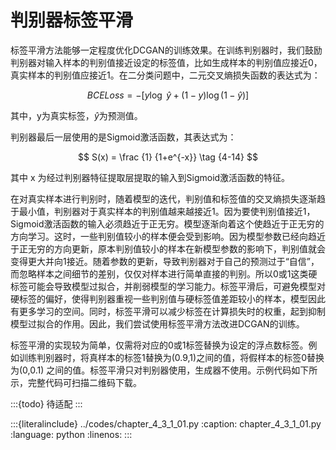 # 判别器标签平滑

标签平滑方法能够一定程度优化DCGAN的训练效果。在训练判别器时，我们鼓励判别器对输入样本的判别值接近设定的标签值，比如生成样本的判别值应接近0，真实样本的判别值应接近1。在二分类问题中，二元交叉熵损失函数的表达式为：

$$
BCELoss=-[y \log \ \hat y + (1-y) \log(1- \hat y)] \tag {4-13}
$$

其中，y为真实标签，$\hat y$为预测值。

判别器最后一层使用的是Sigmoid激活函数，其表达式为：

$$
S(x) = \frac {1} {1+e^{-x}} \tag {4-14}
$$

其中 x 为经过判别器特征提取层提取的输入到Sigmoid激活函数的特征。

在对真实样本进行判别时，随着模型的迭代，判别值和标签值的交叉熵损失逐渐趋于最小值，判别器对于真实样本的判别值越来越接近1。因为要使判别值接近1，Sigmoid激活函数的输入必须趋近于正无穷。模型逐渐向着这个使趋近于正无穷的方向学习。这时，一些判别值较小的样本便会受到影响。因为模型参数已经向趋近于正无穷的方向更新，原本判别值较小的样本在新模型参数的影响下，判别值就会变得更大并向1接近。随着参数的更新，导致判别器对于自己的预测过于“自信”，而忽略样本之间细节的差别，仅仅对样本进行简单直接的判别。所以0或1这类硬标签可能会导致模型过拟合，并削弱模型的学习能力。标签平滑后，可避免模型对硬标签的偏好，使得判别器重视一些判别值与硬标签值差距较小的样本，模型因此有更多学习的空间。同时，标签平滑可以减少标签在计算损失时的权重，起到抑制模型过拟合的作用。因此，我们尝试使用标签平滑方法改进DCGAN的训练。

标签平滑的实现较为简单，仅需将对应的0或1标签替换为设定的浮点数标签。例如训练判别器时，将真样本的标签1替换为(0.9,1)之间的值，将假样本的标签0替换为(0,0.1) 之间的值。标签平滑只对判别器使用，生成器不使用。示例代码如下所示，完整代码可扫描二维码下载。

:::{todo}
待适配
:::

:::{literalinclude} ../codes/chapter_4_3_1_01.py
:caption: chapter_4_3_1_01.py
:language: python
:linenos:
:::
